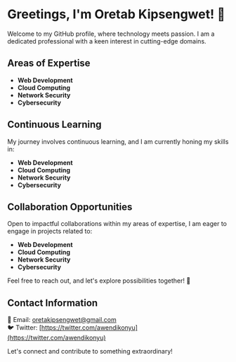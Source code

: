 # Greetings, I'm Oretab Kipsengwet! 👋

Welcome to my GitHub profile, where technology meets passion. I am a dedicated professional with a keen interest in cutting-edge domains.

## Areas of Expertise
- **Web Development**
- **Cloud Computing**
- **Network Security**
- **Cybersecurity**

## Continuous Learning
My journey involves continuous learning, and I am currently honing my skills in:
- **Web Development**
- **Cloud Computing**
- **Network Security**
- **Cybersecurity**

## Collaboration Opportunities
Open to impactful collaborations within my areas of expertise, I am eager to engage in projects related to:
- **Web Development**
- **Cloud Computing**
- **Network Security**
- **Cybersecurity**

Feel free to reach out, and let's explore possibilities together! 💬

## Contact Information
📧 Email: [oretakipsengwet@gmail.com](mailto:oretakipsengwet@gmail.com)  
🐦 Twitter: [https://twitter.com/awendikonyu](https://twitter.com/awendikonyu)

Let's connect and contribute to something extraordinary!
